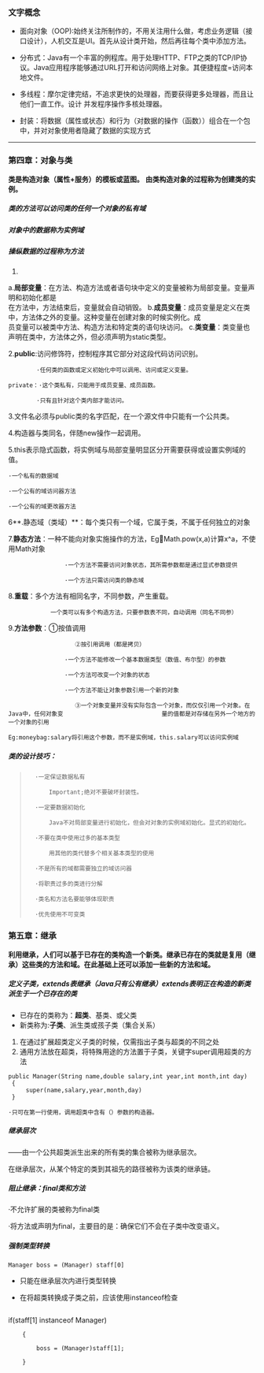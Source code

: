 ### 文字概念

- 面向对象（OOP):始终关注所制作的，不用关注用什么做，考虑业务逻辑（接口设计），人机交互是UI。首先从设计类开始，然后再往每个类中添加方法。

- 分布式：Java有一个丰富的例程库。用于处理HTTP、FTP之类的TCP/IP协议。Java应用程序能够通过URL打开和访问网络上对象。其便捷程度=访问本地文件。

- 多线程：摩尔定律完结，不追求更快的处理器，而要获得更多处理器，而且让他们一直工作。设计     并发程序操作多核处理器。
- 封装：将数据（属性或状态）和行为（对数据的操作（函数））组合在一个包中，并对对象使用者隐藏了数据的实现方式

----------


### 第四章：对象与类

**类是构造对象（属性+服务）的模板或蓝图。**
**由类构造对象的过程称为创建类的实例。**

##### 类的方法可以访问类的任何一个对象的私有域

##### 对象中的数据称为实例域

##### 操纵数据的过程称为方法

1.
a.**局部变量**：在方法、构造方法或者语句块中定义的变量被称为局部变量。变量声明和初始化都是      						  
                     在方法中，方法结束后，变量就会自动销毁。
 b.**成员变量**：成员变量是定义在类中，方法体之外的变量。这种变量在创建对象的时候实例化。成						 
                        员变量可以被类中方法、构造方法和特定类的语句块访问。
 c.**类变量**：类变量也声明在类中，方法体之外，但必须声明为static类型。

2.**public**:访问修饰符，控制程序其它部分对这段代码访问识别。

			·任何类的函数或定义初始化中可以调用、访问或定义变量。
	
	private：·这个类私有，只能用于成员变量、成员函数。
	
			·只有且针对这个类内部才能访问。

3.文件名必须与public类的名字匹配，在一个源文件中只能有一个公共类。

4.构造器与类同名，伴随new操作一起调用。

5.this表示隐式函数，将实例域与局部变量明显区分开需要获得或设置实例域的值。

	·一个私有的数据域
	
	·一个公有的域访问器方法
	
	·一个公有的域更改器方法

6**.静态域（类域）**：每个类只有一个域，它属于类，不属于任何独立的对象

7.**静态方法**：一种不能向对象实施操作的方法，Eg:boxing_glove:Math.pow(x,a)计算x^a，不使用Math对象

					·一个方法不需要访问对象状态，其所需参数都是通过显式参数提供
	
					·一个方法只需访问类的静态域

8.**重载**：多个方法有相同名字，不同参数，产生重载。

				一个类可以有多个构造方法，只要参数表不同，自动调用（同名不同参）

9.**方法参数**：①按值调用

					   ②按引用调用（都是拷贝）
	
					·一个方法不能修改一个基本数据类型（数值、布尔型）的参数
	
					·一个方法可改变一个对象的状态
	
					·一个方法不能让对象参数引用一个新的对象
	
					   ③一个对象变量并没有实际包含一个对象，而仅仅引用一个对象。在Java中，任何对象变							量的值都是对存储在另外一个地方的一个对象的引用
	
	Eg:moneybag:salary将引用这个参数，而不是实例域，this.salary可以访问实例域

##### 类的设计技巧：

> 		·一定保证数据私有
> 		
> 			Important;绝对不要破坏封装性。
> 		
> 		·一定要数据初始化 
> 		
> 			Java不对局部变量进行初始化，但会对对象的实例域初始化。显式的初始化。
> 		
> 		·不要在类中使用过多的基本类型
> 		
> 			用其他的类代替多个相关基本类型的使用
> 		
> 		·不是所有的域都需要独立的域访问器
> 		
> 		·将职责过多的类进行分解
> 		
> 		·类名和方法名要能够体现职责
> 		
> 		·优先使用不可变类


### 第五章：继承
**利用继承，人们可以基于已存在的类构造一个新类。继承已存在的类就是复用（继承）这些类的方法和域。在此基础上还可以添加一些新的方法和域。**
#####  定义子类，extends表继承（Java只有公有继承）extends表明正在构造的新类派生于一个已存在的类

 - 已存在的类称为：**超类**、基类、或父类 
 - 新类称为:**子类**、派生类或孩子类（集合关系）

 1. 在通过扩展超类定义子类的时候，仅需指出子类与超类的不同之处
 2. 通用方法放在超类，将特殊用途的方法置于子类，关键字super调用超类的方法



   ```
 public Manager(String name,double salary,int year,int month,int day)
    {
        super(name,salary,year,month,day)
    }

·只可在第一行使用，调用超类中含有（）参数的构造器。
   ```
##### 继承层次

——由一个公共超类派生出来的所有类的集合被称为继承层次。

在继承层次，从某个特定的类到其祖先的路径被称为该类的继承链。

##### 阻止继承：final类和方法

·不允许扩展的类被称为final类

·将方法或声明为final，主要目的是：确保它们不会在子类中改变语义。

##### 强制类型转换

    Manager boss = (Manager) staff[0]

 - 只能在继承层次内进行类型转换
  
 - 在将超类转换成子类之前，应该使用instanceof检查
   ```
 if(staff[1] instanceof Manager)
    
    	{
    
    		boss = (Manager)staff[1];
    
    	}
   ```

